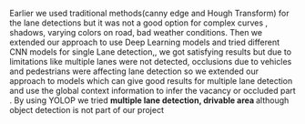 <p>
Earlier we used traditional methods(canny edge and Hough Transform) for the lane detections but it was not a good option for complex curves , shadows, varying colors on road, bad weather conditions.
Then we extended our approach to use Deep Learning models and tried different CNN models for single Lane detection,, we got satisfying results but due to limitations like multiple lanes were not detected, occlusions
due to vehicles and pedestrians were affecting lane detection so we extended our approach to models which can give good results for multiple lane detection and use the global context information to infer the vacancy or 
occluded part . By using YOLOP we tried <strong> multiple lane detection, drivable area </strong> although object detection is not part of our project </p>
